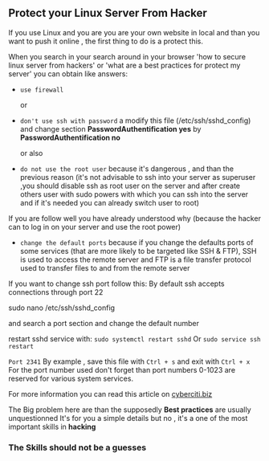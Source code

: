 ## Protect your Linux Server From Hacker

If you use Linux and you are you are your own website in local and than you want to push it online , the first thing to do is a protect this.

When you search in your search around in  your browser 'how to secure linux server from hackers' or 'what are a best practices for protect my server' you can obtain like answers:


+ `use firewall`

  or

+ `don't use ssh with password`  a modify this file (/etc/ssh/sshd_config) and change
section **PasswordAuthentification yes** by **PasswordAuthentification no**

  or also

+ `do not use the root user`  because it's dangerous , and than the previous reason (it's not advisable to ssh into your server as superuser ,you should disable ssh as root user on the server and after create others user with sudo powers with which you can ssh into the server and if it's needed you can already switch user to root)

If you are follow well you have already understood why (because the hacker can to log in on your server and use the root power)

+ `change the default ports` because if you change the defaults ports of some services (that are more likely to be targeted like SSH & FTP), SSH is used to access the remote server and FTP is a file transfer protocol used to transfer files to and from the remote server

If you want to change ssh port follow this:
By default ssh accepts connections through port 22


   sudo nano /etc/ssh/sshd_config

   and search a port section and change the default number

   restart sshd service with:  `sudo systemctl restart sshd` Or `sudo service ssh restart`
   
   `Port 2341` By example , save this file with `Ctrl + s` and exit with `Ctrl + x`
   For the port number used don't forget than port numbers 0-1023 are reserved for various system services.

For more information you can read this article on [cyberciti.biz](https://www.cyberciti.biz/faq/howto-change-ssh-port-on-linux-or-unix-server/)


The Big problem here are than the supposedly **Best practices**  are usually unquestionned
It's for you a simple details but no , it's a one of the most important skills in **hacking**

### The Skills should not be a guesses
